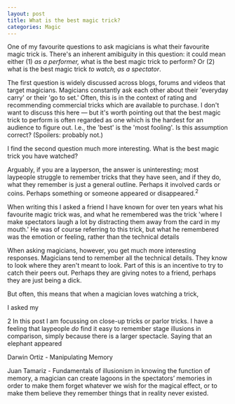 ```yaml
---
layout: post
title: What is the best magic trick?
categories: Magic
---
```


One of my favourite questions to ask magicians is what their favourite magic trick is. There's an inherent amibiguity in this question: it could mean either (1) *as a performer,* what is the best magic trick to perform? Or (2) what is the best magic trick *to watch, as a spectator*. 

The first question is widely discussed across blogs, forums and videos that target magicians. Magicians constantly ask each other about their 'everyday carry' or their 'go to set.' Often, this is in the context of rating and recommending commercial tricks which are available to purchase. I don't want to discuss this here &mdash; but it's worth pointing out that the best magic trick  to perform is often regarded as one which is the hardest for an audience to figure out. I.e., the 'best' is the 'most fooling'. Is this assumption correct? (Spoilers: probably not.)

I find the second question much more interesting. What is the best magic trick you have watched? 

Arguably, if you are a layperson, the answer is uninteresting; most laypeople struggle to remember tricks that they have seen, and if they do, what they remember is just a general outline. Perhaps it involved cards or coins. Perhaps something or someone appeared or disappeared.<sup>2</sup>

When writing this I asked a friend I have known for over ten years what his favourite magic trick was, and what he remembered was the trick 'where I make spectators laugh a lot by distracting them away from the card in my mouth.' He was of course referring to this trick, but what he remembered was the emotion or feeling, rather than the technical details 

When asking magicians, however, you get much more interesting responses. Magicians tend to remember all the technical details. They know to look where they aren't meant to look. Part of this is an incentive to try to catch their peers out. Perhaps they are giving notes to a friend, perhaps they are just being a dick. 

But often, this means that when a magician loves watching a trick, 

I asked my 

</quote>

2 In this post I am focussing on close-up tricks or parlor tricks. I have a feeling that laypeople *do* find it easy to remember stage illusions in comparison, simply because there is a larger spectacle. Saying that an elephant appeared 

Darwin Ortiz - Manipulating Memory

Juan Tamariz - Fundamentals of illusionism
 in knowing the function of memory, a magician can create lagoons in the spectators’ memories in order to make them forget whatever we wish for the magical effect, or to make them believe they remember things that in reality never existed.